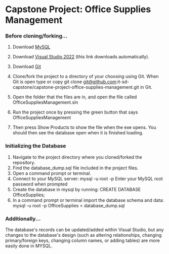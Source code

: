# Capstone Project: Office Supplies Management

### Before cloning/forking...
1.  Download [MySQL](https://dev.mysql.com/downloads/mysql/)

2.  Download [Visual Studio 2022](https://visualstudio.microsoft.com/thank-you-downloading-visual-studio/?sku=Community&channel=Release&version=VS2022&source=VSLandingPage&passive=false&cid=2030) (this link downloads automatically).

3. Download [Git](https://git-scm.com/downloads) 

4.  Clone/fork the project to a directory of your choosing using Git. When Git is open type or copy git clone git@github.com:it-sd-capstone/capstone-project-office-supplies-management.git in Git.

5. Open the folder that the files are in, and open the file called OfficeSuppliesManagement.sln

6.  Run the project once by pressing the green button that says OfficeSuppliesManagement

7. Then press Show Products to show the file when the exe opens. You should then see the database open when it is finished loading.

### Initializing the Database
1. Navigate to the project directory where you cloned/forked the repository.
2. Find the database_dump.sql file included in the project files.
3. Open a command prompt or terminal.
4. Connect to your MySQL server:
			mysql -u root -p
			Enter your MySQL root password when prompted
5. Create the database in mysql by running:
			CREATE DATABASE OfficeSupplies;
6. In a command prompt or terminal import the database schema and data:
			mysql -u root -p OfficeSupplies < database_dump.sql
   
### Additionally...
The database's records can be updated/added within Visual Studio, but any changes to the database's design (such as altering relationships, changing primary/foreign keys, changing column names, or adding tables) are more easily done in MYSQL.

